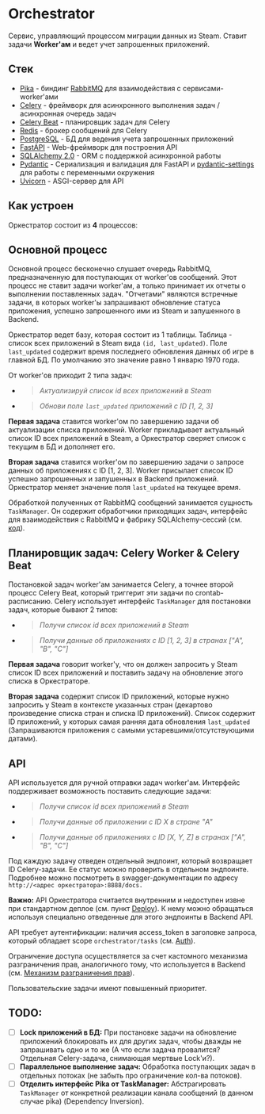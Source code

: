 # Orchestrator

Сервис, управляющий процессом миграции данных из Steam. Ставит задачи **Worker'ам** и ведет учет запрошенных приложений.

## Стек

- [Pika](https://pika.readthedocs.io/en/stable/) - биндинг [RabbitMQ](https://www.rabbitmq.com/) для взаимодействия с сервисами-worker'ами
- [Celery](https://docs.celeryq.dev/en/stable/) - фреймворк для асинхронного выполнения задач / асинхронная очередь задач
- [Celery Beat](https://docs.celeryq.dev/en/stable/userguide/periodic-tasks.html) - планировщик задач для Celery
- [Redis](https://redis.io/) - брокер сообщений для Celery
- [PostgreSQL](https://www.postgresql.org/) - БД для ведения учета запрошенных приложений
- [FastAPI](https://fastapi.tiangolo.com/) - Web-фреймворк для построения API
- [SQLAlchemy 2.0](https://www.sqlalchemy.org/) - ORM с поддержкой асинхронной работы
- [Pydantic](https://pydantic-docs.helpmanual.io/) - Сериализация и валидация для FastAPI и [pydantic-settings](https://pydantic-docs.helpmanual.io/usage/settings/) для работы с переменными окружения
- [Uvicorn](https://www.uvicorn.org/) - ASGI-сервер для API

## Как устроен

Оркестратор состоит из **4** процессов:

## Основной процесс

Основной процесс бесконечно слушает очередь RabbitMQ, предназначенную для поступающих от worker'ов сообщений.
Этот процесс не ставит задачи worker'ам, а только принимает их отчеты о выполнении поставленных задач.
"Отчетами" являются встречные задачи, в которых worker'ы запрашивают обновление статуса приложения, успешно запрошенного ими из Steam и запушенного в Backend.

Оркестратор ведет базу, которая состоит из 1 таблицы. Таблица - список всех приложений в Steam вида `(id, last_updated)`. Поле `last_updated` содержит время последнего обновления данных об игре в главной БД. По умолчанию это значение равно 1 январю 1970 года.

От worker'ов приходит 2 типа задач:
- > _Актуализируй список id всех приложений в Steam_
- > _Обнови поле `last_updated` приложений с ID [1, 2, 3]_

**Первая задача** ставится worker'ом по завершению задачи об актуализации списка приложений. Worker прикладывает актуальный список ID всех приложений в Steam,
а Оркестратор сверяет список с текущим в БД и дополняет его.

**Вторая задача** ставится worker'ом по завершению задачи о запросе данных об приложениях с ID [1, 2, 3]. Worker присылает список ID успешно запрошенных и запушенных в Backend приложений.
Оркестратор меняет значение поля `last_updated` на текущее время.

Обработкой полученных от RabbitMQ сообщений занимается сущность `TaskManager`.
Он содержит обработчики приходящих задач, интерфейс для взаимодействия с RabbitMQ и фабрику SQLAlchemy-сессий (см. [код](https://github.com/P90Master/steamdb/blob/main/orchestrator/orchestrator/messenger/tasks.py#L36)).

## Планировщик задач: Celery Worker & Celery Beat

Постановкой задач worker'ам занимается Celery, а точнее второй процесс Celery Beat, который триггерит эти задачи по crontab-расписанию.
Celery использует интерфейс `TaskManager` для постановки задач, которые бывают 2 типов:

- > _Получи список id всех приложений в Steam_
- > _Получи данные об приложениях с ID [1, 2, 3] в странах ["A", "B", "C"]_

**Первая задача** говорит worker'у, что он должен запросить у Steam список ID всех приложений и поставить задачу на обновление этого списка в Оркестраторе.

**Вторая задача** содержит список ID приложений, которые нужно запросить у Steam в контексте указанных стран (декартово произведение списка стран и списка ID приложений).
Список содержит ID приложений, у которых самая ранняя дата обновления `last_updated` (Запрашиваются приложения с самыми устаревшими/отсутствующими датами).

## API

API используется для ручной отправки задач worker'ам. Интерфейс поддерживает возможность поставить следующие задачи:
- > _Получи список id всех приложений в Steam_
- > _Получи данные об приложении с ID X в стране "A"_
- > _Получи данные об приложениях с ID [X, Y, Z] в странах ["A", "B", "C"]_

Под каждую задачу отведен отдельный эндпоинт, который возвращает ID Celery-задачи. Ее статус можно проверить в отдельном эндпоинте. Подробнее можно посмотреть в swagger-документации по адресу `http://<адрес оркестратора>:8888/docs.`

**Важно:** API Оркестратора считается внутренним и недоступен извне при стандартном деплое (см. пункт [Deploy](README.md#Deploy)). К нему можно обращаться используя специально отведенные для этого эндпоинты в Backend API.

API требует аутентификации: наличия access_token в заголовке запроса, который обладает scope `orchestrator/tasks` (см. [Auth](AUTH.md)).

Ограничение доступа осуществляется за счет кастомного механизма разграничения прав, аналогичного тому, что используется в Backend (см. [Механизм разграничения прав](BACKEND.md#кастомный-механизм-разграничения-прав)).

Пользовательские задачи имеют повышенный приоритет.

## TODO:

- [ ] **Lock приложений в БД:** При постановке задачи на обновление приложений блокировать их для других задач, чтобы дважды не запрашивать одно и то же (А что если задача провалится? Отдельная Celery-задача, снимающая мертвые Lock'и?).
- [ ] **Параллельное выполнение задач:** Обработка поступающих задач в отдельных потоках (не забыть про ограничение кол-ва потоков).
- [ ] **Отделить интерфейс Pika от TaskManager:** Абстрагировать `TaskManager` от конкретной реализации канала сообщений (в данном случае pika) (Dependency Inversion).
